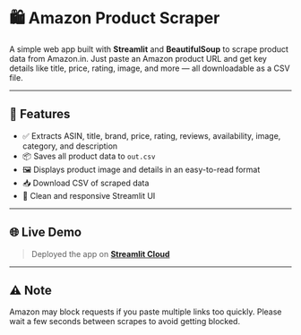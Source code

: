 # 🛍️ Amazon Product Scraper

A simple web app built with **Streamlit** and **BeautifulSoup** to scrape product data from Amazon.in. Just paste an Amazon product URL and get key details like title, price, rating, image, and more — all downloadable as a CSV file.

---

## 🚀 Features

- ✅ Extracts ASIN, title, brand, price, rating, reviews, availability, image, category, and description
- 📦 Saves all product data to `out.csv`
- 🖼️ Displays product image and details in an easy-to-read format
- 📥 Download CSV of scraped data
- 🧼 Clean and responsive Streamlit UI

---

## 🌐 Live Demo

> Deployed the app on **[Streamlit Cloud](https://amazon-app-scraper-yf9hfhwauwk7ljd8nmhc5o.streamlit.app/)**

---

## ⚠️ Note

Amazon may block requests if you paste multiple links too quickly. Please wait a few seconds between scrapes to avoid getting blocked.
